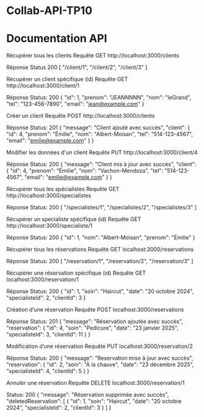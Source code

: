 # Collab-API-TP10
# Documentation API
Récupérer tous les clients
Requête
GET http://localhost:3000/clients

Réponse
Status 200
[
    "/client/1",
    "/client/2",
    "/client/3"
]

Récupérer un client spécifique (id)
Requête
GET http://localhost:3000/client/1

Réponse 
Status: 200
{
    "id": 1,
    "prenom": "JEANNNNN",
    "nom": "leGrand",
    "tel": "123-456-7890",
    "email": "jean@example.com"
}

Créer un client
Requête
POST http://localhost:3000/clients

Réponse
Status: 201
{
    "message": "Client ajouté avec succès",
    "client": {
        "id": 4,
        "prenom": "Émilie",
        "nom": "Albert-Moisan",
        "tel": "514-123-4567",
        "email": "emilie@example.com"
    }
}

Modifier les données d'un client
Requête
PUT http://localhost:3000/client/4

Réponse
Status: 200
{
    "message": "Client mis à jour avec succès",
    "client": {
        "id": 4,
        "prenom": "Émilie",
        "nom": "Vachon-Mendoza",
        "tel": "514-123-4567",
        "email": "emilie@example.com"
    }
}

Récupérer tous les spécialistes
Requête
GET http://localhost:3000/specialistes

Réponse
Status: 200
[
    "/specialistes/1",
    "/specialistes/2",
    "/specialistes/3"
]

Récupérer un specialiste spécifique (id)
Requête
GET http://localhost:3000/specialiste/1

Réponse
Status: 200
{
    "id": 1,
    "nom": "Albert-Moisan",
    "prenom": "Émilie"
}

Récupérer tous les réservations
Requête
GET localhost:3000/reservations

Réponse
Status: 200
[
    "/reservation/1",
    "/reservation/2",
    "/reservation/3"
]


Récupérer une réservation spécifique (id)
Requête
GET localhost:3000/reservation/1

Réponse
Status: 200
{
    "id": 1,
    "soin": "Haircut",
    "date": "20 octobre 2024",
    "specialisteId": 2,
    "clientId": 3
}



Création d’une réservation
Requête
POST localhost:3000/reservations

Réponse
Status: 201
{
    "message": "Réservation ajoutée avec succès",
    "reservation": {
        "id": 4,
        "soin": "Pedicure",
        "date": "23  janvier 2025",
        "specialisteId": 3,
        "clientId": 11
    }
}

Modification d’une réservation
Requête
PUT localhost:3000/reservation/2

Réponse
Status: 200
{
    "message": "Reservation mise à jour avec succès",
    "reservation": {
        "id": 2,
        "soin": "À la chauve",
        "date": "23  décembre 2025",
        "specialisteId": 4,
        "clientId": 5
    }
}

Annuler une réservation
Requête
DELETE localhost:3000/reservation/1

Status: 200
{
    "message": "Réservation supprimée avec succès",
    "deletedReservation": [
        {
            "id": 1,
            "soin": "Haircut",
            "date": "20 octobre 2024",
            "specialisteId": 2,
            "clientId": 3
        }
    ]
}

